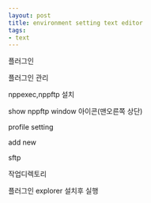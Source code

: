 ```yaml
---
layout: post
title: environment setting text editor
tags: 
- text
---
```


플러그인

플러그인 관리

nppexec,nppftp 설치

show nppftp window 아이콘(맨오른쪽 상단)

profile setting


add new

sftp


작업디렉토리

플러그인 explorer 
설치후 실행